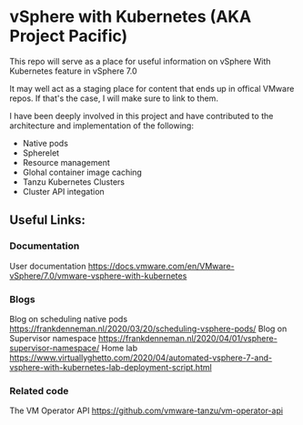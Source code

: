 # vSphere with Kubernetes (AKA Project Pacific)

This repo will serve as a place for useful information on vSphere With Kubernetes feature in vSphere 7.0

It may well act as a staging place for content that ends up in offical VMware repos. If that's the case, I will make sure to link to them.

I have been deeply involved in this project and have contributed to the architecture and implementation of the following:
- Native pods
- Spherelet
- Resource management
- Glohal container image caching
- Tanzu Kubernetes Clusters
- Cluster API integation

## Useful Links:

### Documentation 
User documentation https://docs.vmware.com/en/VMware-vSphere/7.0/vmware-vsphere-with-kubernetes

### Blogs
Blog on scheduling native pods https://frankdenneman.nl/2020/03/20/scheduling-vsphere-pods/
Blog on Supervisor namespace https://frankdenneman.nl/2020/04/01/vsphere-supervisor-namespace/
Home lab https://www.virtuallyghetto.com/2020/04/automated-vsphere-7-and-vsphere-with-kubernetes-lab-deployment-script.html

### Related code
The VM Operator API https://github.com/vmware-tanzu/vm-operator-api
